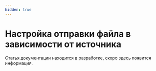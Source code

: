 ```yaml
---
hidden: true
---
```


# Настройка отправки файла в зависимости от источника

Статья документации находится в разработке, скоро здесь появится информация.
